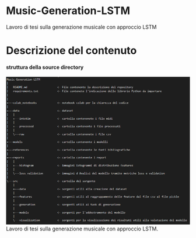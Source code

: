 # Music-Generation-LSTM
Lavoro di tesi sulla generazione musicale con approccio LSTM

# Descrizione del contenuto
#### struttura della source directory

![](albero_sorgente.png)
Lavoro di tesi sulla generazione musicale con approccio LSTM.


